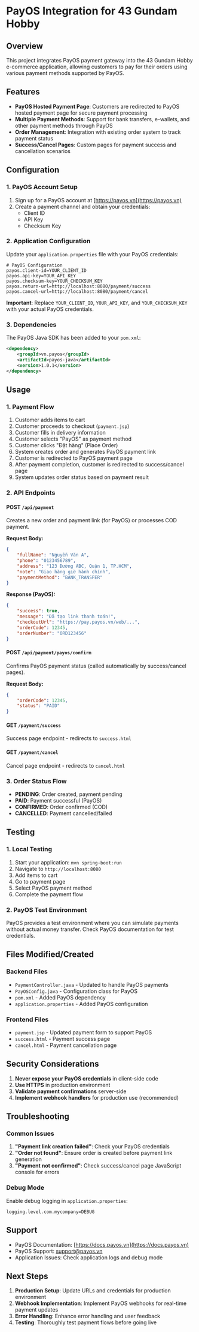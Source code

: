 # PayOS Integration for 43 Gundam Hobby

## Overview
This project integrates PayOS payment gateway into the 43 Gundam Hobby e-commerce application, allowing customers to pay for their orders using various payment methods supported by PayOS.

## Features
- **PayOS Hosted Payment Page**: Customers are redirected to PayOS hosted payment page for secure payment processing
- **Multiple Payment Methods**: Support for bank transfers, e-wallets, and other payment methods through PayOS
- **Order Management**: Integration with existing order system to track payment status
- **Success/Cancel Pages**: Custom pages for payment success and cancellation scenarios

## Configuration

### 1. PayOS Account Setup
1. Sign up for a PayOS account at [https://payos.vn](https://payos.vn)
2. Create a payment channel and obtain your credentials:
   - Client ID
   - API Key
   - Checksum Key

### 2. Application Configuration
Update your `application.properties` file with your PayOS credentials:

```properties
# PayOS Configuration
payos.client-id=YOUR_CLIENT_ID
payos.api-key=YOUR_API_KEY
payos.checksum-key=YOUR_CHECKSUM_KEY
payos.return-url=http://localhost:8080/payment/success
payos.cancel-url=http://localhost:8080/payment/cancel
```

**Important**: Replace `YOUR_CLIENT_ID`, `YOUR_API_KEY`, and `YOUR_CHECKSUM_KEY` with your actual PayOS credentials.

### 3. Dependencies
The PayOS Java SDK has been added to your `pom.xml`:

```xml
<dependency>
    <groupId>vn.payos</groupId>
    <artifactId>payos-java</artifactId>
    <version>1.0.1</version>
</dependency>
```

## Usage

### 1. Payment Flow
1. Customer adds items to cart
2. Customer proceeds to checkout (`payment.jsp`)
3. Customer fills in delivery information
4. Customer selects "PayOS" as payment method
5. Customer clicks "Đặt hàng" (Place Order)
6. System creates order and generates PayOS payment link
7. Customer is redirected to PayOS payment page
8. After payment completion, customer is redirected to success/cancel page
9. System updates order status based on payment result

### 2. API Endpoints

#### POST `/api/payment`
Creates a new order and payment link (for PayOS) or processes COD payment.

**Request Body:**
```json
{
    "fullName": "Nguyễn Văn A",
    "phone": "0123456789",
    "address": "123 Đường ABC, Quận 1, TP.HCM",
    "note": "Giao hàng giờ hành chính",
    "paymentMethod": "BANK_TRANSFER"
}
```

**Response (PayOS):**
```json
{
    "success": true,
    "message": "Đã tạo link thanh toán!",
    "checkoutUrl": "https://pay.payos.vn/web/...",
    "orderCode": 12345,
    "orderNumber": "ORD123456"
}
```

#### POST `/api/payment/payos/confirm`
Confirms PayOS payment status (called automatically by success/cancel pages).

**Request Body:**
```json
{
    "orderCode": 12345,
    "status": "PAID"
}
```

#### GET `/payment/success`
Success page endpoint - redirects to `success.html`

#### GET `/payment/cancel`
Cancel page endpoint - redirects to `cancel.html`

### 3. Order Status Flow
- **PENDING**: Order created, payment pending
- **PAID**: Payment successful (PayOS)
- **CONFIRMED**: Order confirmed (COD)
- **CANCELLED**: Payment cancelled/failed

## Testing

### 1. Local Testing
1. Start your application: `mvn spring-boot:run`
2. Navigate to `http://localhost:8080`
3. Add items to cart
4. Go to payment page
5. Select PayOS payment method
6. Complete the payment flow

### 2. PayOS Test Environment
PayOS provides a test environment where you can simulate payments without actual money transfer. Check PayOS documentation for test credentials.

## Files Modified/Created

### Backend Files
- `PaymentController.java` - Updated to handle PayOS payments
- `PayOSConfig.java` - Configuration class for PayOS
- `pom.xml` - Added PayOS dependency
- `application.properties` - Added PayOS configuration

### Frontend Files
- `payment.jsp` - Updated payment form to support PayOS
- `success.html` - Payment success page
- `cancel.html` - Payment cancellation page

## Security Considerations
1. **Never expose your PayOS credentials** in client-side code
2. **Use HTTPS** in production environment
3. **Validate payment confirmations** server-side
4. **Implement webhook handlers** for production use (recommended)

## Troubleshooting

### Common Issues
1. **"Payment link creation failed"**: Check your PayOS credentials
2. **"Order not found"**: Ensure order is created before payment link generation
3. **"Payment not confirmed"**: Check success/cancel page JavaScript console for errors

### Debug Mode
Enable debug logging in `application.properties`:
```properties
logging.level.com.mycompany=DEBUG
```

## Support
- PayOS Documentation: [https://docs.payos.vn](https://docs.payos.vn)
- PayOS Support: support@payos.vn
- Application Issues: Check application logs and debug mode

## Next Steps
1. **Production Setup**: Update URLs and credentials for production environment
2. **Webhook Implementation**: Implement PayOS webhooks for real-time payment updates
3. **Error Handling**: Enhance error handling and user feedback
4. **Testing**: Thoroughly test payment flows before going live
